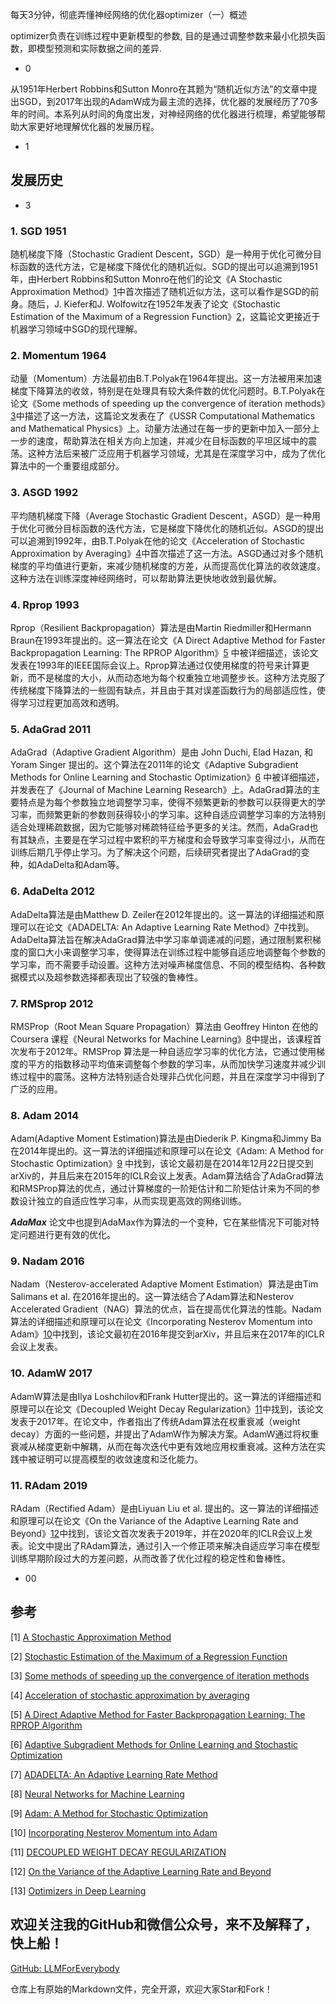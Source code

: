 每天3分钟，彻底弄懂神经网络的优化器optimizer（一）概述

optimizer负责在训练过程中更新模型的参数, 目的是通过调整参数来最小化损失函数，即模型预测和实际数据之间的差异.

- 0

从1951年Herbert Robbins和Sutton Monro在其题为“随机近似方法”的文章中提出SGD，到2017年出现的AdamW成为最主流的选择，优化器的发展经历了70多年的时间。本系列从时间的角度出发，对神经网络的优化器进行梳理，希望能够帮助大家更好地理解优化器的发展历程。

- 1

## 发展历史

- 3

### 1. SGD 1951
随机梯度下降（Stochastic Gradient Descent，SGD）是一种用于优化可微分目标函数的迭代方法，它是梯度下降优化的随机近似。SGD的提出可以追溯到1951年，由Herbert Robbins和Sutton Monro在他们的论文《A Stochastic Approximation Method》[1](#refer-anchor-1)中首次描述了随机近似方法，这可以看作是SGD的前身。随后，J. Kiefer和J. Wolfowitz在1952年发表了论文《Stochastic Estimation of the Maximum of a Regression Function》[2](#refer-anchor-2)，这篇论文更接近于机器学习领域中SGD的现代理解。

### 2. Momentum 1964
动量（Momentum）方法最初由B.T.Polyak在1964年提出。这一方法被用来加速梯度下降算法的收敛，特别是在处理具有较大条件数的优化问题时。B.T.Polyak在论文《Some methods of speeding up the convergence of iteration methods》[3](#refer-anchor-3)中描述了这一方法，这篇论文发表在了《USSR Computational Mathematics and Mathematical Physics》上。动量方法通过在每一步的更新中加入一部分上一步的速度，帮助算法在相关方向上加速，并减少在目标函数的平坦区域中的震荡。这种方法后来被广泛应用于机器学习领域，尤其是在深度学习中，成为了优化算法中的一个重要组成部分。 

### 3. ASGD 1992
平均随机梯度下降（Average Stochastic Gradient Descent，ASGD）是一种用于优化可微分目标函数的迭代方法，它是梯度下降优化的随机近似。ASGD的提出可以追溯到1992年，由B.T.Polyak在他的论文《Acceleration of Stochastic Approximation by Averaging》[4](#refer-anchor-4)中首次描述了这一方法。ASGD通过对多个随机梯度的平均值进行更新，来减少随机梯度的方差，从而提高优化算法的收敛速度。这种方法在训练深度神经网络时，可以帮助算法更快地收敛到最优解。

### 4. Rprop 1993
Rprop（Resilient Backpropagation）算法是由Martin Riedmiller和Hermann Braun在1993年提出的。这一算法在论文《A Direct Adaptive Method for Faster Backpropagation Learning: The RPROP Algorithm》[5](#refer-anchor-5) 中被详细描述，该论文发表在1993年的IEEE国际会议上。Rprop算法通过仅使用梯度的符号来计算更新，而不是梯度的大小，从而动态地为每个权重独立地调整步长。这种方法克服了传统梯度下降算法的一些固有缺点，并且由于其对误差函数行为的局部适应性，使得学习过程更加高效和透明。

### 5. AdaGrad 2011
AdaGrad（Adaptive Gradient Algorithm）是由 John Duchi, Elad Hazan, 和 Yoram Singer 提出的。这个算法在2011年的论文《Adaptive Subgradient Methods for Online Learning and Stochastic Optimization》[6](#refer-anchor-6) 中被详细描述，并发表在了《Journal of Machine Learning Research》上。AdaGrad算法的主要特点是为每个参数独立地调整学习率，使得不频繁更新的参数可以获得更大的学习率，而频繁更新的参数则获得较小的学习率。这种自适应调整学习率的方法特别适合处理稀疏数据，因为它能够对稀疏特征给予更多的关注。然而，AdaGrad也有其缺点，主要是在学习过程中累积的平方梯度和会导致学习率变得过小，从而在训练后期几乎停止学习。为了解决这个问题，后续研究者提出了AdaGrad的变种，如AdaDelta和Adam等。

### 6. AdaDelta 2012
AdaDelta算法是由Matthew D. Zeiler在2012年提出的。这一算法的详细描述和原理可以在论文《ADADELTA: An Adaptive Learning Rate Method》[7](#refer-anchor-7)中找到。AdaDelta算法旨在解决AdaGrad算法中学习率单调递减的问题，通过限制累积梯度的窗口大小来调整学习率，使得算法在训练过程中能够自适应地调整每个参数的学习率，而不需要手动设置。这种方法对噪声梯度信息、不同的模型结构、各种数据模式以及超参数选择都表现出了较强的鲁棒性。

### 7. RMSprop 2012
RMSProp（Root Mean Square Propagation）算法由 Geoffrey Hinton 在他的 Coursera 课程《Neural Networks for Machine Learning》[8](#refer-anchor-8)中提出，该课程首次发布于2012年。RMSProp 算法是一种自适应学习率的优化方法，它通过使用梯度的平方的指数移动平均值来调整每个参数的学习率，从而加快学习速度并减少训练过程中的震荡。这种方法特别适合处理非凸优化问题，并且在深度学习中得到了广泛的应用。

### 8. Adam 2014
Adam(Adaptive Moment Estimation)算法是由Diederik P. Kingma和Jimmy Ba在2014年提出的。这一算法的详细描述和原理可以在论文《Adam: A Method for Stochastic Optimization》[9](#refer-anchor-9) 中找到，该论文最初是在2014年12月22日提交到arXiv的，并且后来在2015年的ICLR会议上发表。Adam算法结合了AdaGrad算法和RMSProp算法的优点，通过计算梯度的一阶矩估计和二阶矩估计来为不同的参数设计独立的自适应性学习率，从而实现更高效的网络训练。

***AdaMax*** 论文中也提到AdaMax作为算法的一个变种，它在某些情况下可能对特定问题进行更有效的优化。

### 9. Nadam 2016
Nadam（Nesterov-accelerated Adaptive Moment Estimation）算法是由Tim Salimans et al. 在2016年提出的。这一算法结合了Adam算法和Nesterov Accelerated Gradient（NAG）算法的优点，旨在提高优化算法的性能。Nadam算法的详细描述和原理可以在论文《Incorporating Nesterov Momentum into Adam》[10](#refer-anchor-10)中找到，该论文最初在2016年提交到arXiv，并且后来在2017年的ICLR会议上发表。

### 10. AdamW 2017
AdamW算法是由Ilya Loshchilov和Frank Hutter提出的。这一算法的详细描述和原理可以在论文《Decoupled Weight Decay Regularization》[11](#refer-anchor-11)中找到，该论文发表于2017年。在论文中，作者指出了传统Adam算法在权重衰减（weight decay）方面的一些问题，并提出了AdamW作为解决方案。AdamW通过将权重衰减从梯度更新中解耦，从而在每次迭代中更有效地应用权重衰减。这种方法在实践中被证明可以提高模型的收敛速度和泛化能力。

### 11. RAdam 2019
RAdam（Rectified Adam）是由Liyuan Liu et al. 提出的。这一算法的详细描述和原理可以在论文《On the Variance of the Adaptive Learning Rate and Beyond》[12](#refer-anchor-12)中找到，该论文首次发表于2019年，并在2020年的ICLR会议上发表。论文中提出了RAdam算法，通过引入一个修正项来解决自适应学习率在模型训练早期阶段过大的方差问题，从而改善了优化过程的稳定性和鲁棒性。

- 00


## 参考

<div id="refer-anchor-1"></div>

[1] [A Stochastic Approximation Method](https://www.jstor.org/stable/2236626)

<div id="refer-anchor-2"></div>

[2] [Stochastic Estimation of the Maximum of a Regression Function](https://projecteuclid.org/journals/annals-of-mathematical-statistics/volume-23/issue-3/Stochastic-Estimation-of-the-Maximum-of-a-Regression-Function/10.1214/aoms/1177729392.full)

<div id="refer-anchor-3"></div>

[3] [Some methods of speeding up the convergence of iteration methods](https://www.sciencedirect.com/science/article/abs/pii/0041555364901375)

<div id="refer-anchor-4"></div>

[4] [Acceleration of stochastic approximation by averaging](https://dl.acm.org/doi/10.1137/0330046)

<div id="refer-anchor-5"></div>

[5] [A Direct Adaptive Method for Faster Backpropagation Learning: The RPROP Algorithm](https://citeseerx.ist.psu.edu/viewdoc/summary?doi=10.1.1.21.1417)

<div id="refer-anchor-6"></div>

[6] [Adaptive Subgradient Methods for Online Learning and Stochastic Optimization](https://jmlr.org/papers/v12/duchi11a.html)

<div id="refer-anchor-7"></div>

[7] [ADADELTA: An Adaptive Learning Rate Method](https://arxiv.org/abs/1212.5701)

<div id="refer-anchor-8"></div>

[8] [Neural Networks for Machine Learning](https://www.cs.toronto.edu/~tijmen/csc321/slides/lecture_slides_lec6.pdf)

<div id="refer-anchor-9"></div>

[9] [Adam: A Method for Stochastic Optimization](https://arxiv.org/abs/1412.6980)

<div id="refer-anchor-10"></div>

[10] [Incorporating Nesterov Momentum into Adam](https://openreview.net/forum?id=OM0jvwB8jIp57ZJjtNEZ)

<div id="refer-anchor-11"></div>

[11] [DECOUPLED WEIGHT DECAY REGULARIZATION]((https://arxiv.org/pdf/1711.05101))

<div id="refer-anchor-12"></div>

[12] [On the Variance of the Adaptive Learning Rate and Beyond](https://arxiv.org/abs/1908.03265)

[13] [Optimizers in Deep Learning](https://musstafa0804.medium.com/optimizers-in-deep-learning-7bf81fed78a0)

## 欢迎关注我的GitHub和微信公众号，来不及解释了，快上船！

[GitHub: LLMForEverybody](https://github.com/luhengshiwo/LLMForEverybody)

仓库上有原始的Markdown文件，完全开源，欢迎大家Star和Fork！